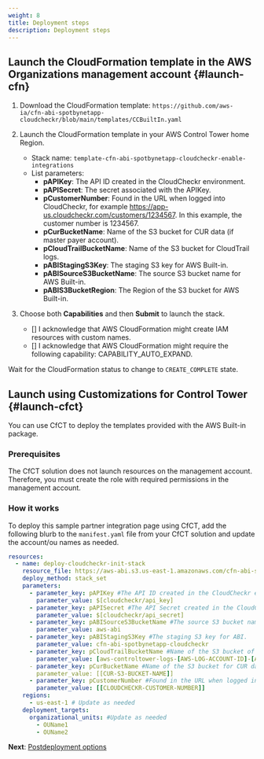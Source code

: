 ```yaml
---
weight: 8
title: Deployment steps
description: Deployment steps
---
```


## Launch the CloudFormation template in the AWS Organizations management account {#launch-cfn}

1. Download the CloudFormation template: `https://github.com/aws-ia/cfn-abi-spotbynetapp-cloudcheckr/blob/main/templates/CCBuiltIn.yaml`
2. Launch the CloudFormation template in your AWS Control Tower home Region.
    * Stack name: `template-cfn-abi-spotbynetapp-cloudcheckr-enable-integrations`
    * List parameters:
        * **pAPIKey**: The API ID created in the CloudCheckr environment.
        * **pAPISecret**: The secret associated with the APIKey.
        * **pCustomerNumber**: Found in the URL when logged into CloudCheckr, for example https://app-us.cloudcheckr.com/customers/1234567. In this example, the customer number is 1234567.
        * **pCurBucketName**: Name of the S3 bucket for CUR data (if master payer account).
        * **pCloudTrailBucketName**: Name of the S3 bucket for CloudTrail logs.
        * **pABIStagingS3Key**: The staging S3 key for AWS Built-in.
        * **pABISourceS3BucketName**: The source S3 bucket name for AWS Built-in.
        * **pABIS3BucketRegion**: The Region of the S3 bucket for AWS Built-in.

3. Choose both **Capabilities** and then **Submit** to launch the stack.
   - [] I acknowledge that AWS CloudFormation might create IAM resources with custom names.
   - [] I acknowledge that AWS CloudFormation might require the following capability: CAPABILITY_AUTO_EXPAND.

Wait for the CloudFormation status to change to `CREATE_COMPLETE` state.

## Launch using Customizations for Control Tower {#launch-cfct}

You can use CfCT to deploy the templates provided with the AWS Built-in package.

### Prerequisites

The CfCT solution does not launch resources on the management account. Therefore, you must create the role with required permissions in the management account.

### How it works

To deploy this sample partner integration page using CfCT, add the following blurb to the `manifest.yaml` file from your CfCT solution and update the account/ou names as needed.

```yaml
resources:
  - name: deploy-cloudcheckr-init-stack
    resource_file: https://aws-abi.s3.us-east-1.amazonaws.com/cfn-abi-spotbynetapp-cloudcheckr/templates/CCBuiltIn.yaml
    deploy_method: stack_set
    parameters:
      - parameter_key: pAPIKey #The API ID created in the CloudCheckr environment.
        parameter_value: $[cloudcheckr/api_key]
      - parameter_key: pAPISecret #The API Secret created in the CloudCheckr environment.
        parameter_value: $[cloudcheckr/api_secret]
      - parameter_key: pABISourceS3BucketName #The source S3 bucket name for ABI.
        parameter_value: aws-abi
      - parameter_key: pABIStagingS3Key #The staging S3 key for ABI.
        parameter_value: cfn-abi-spotbynetapp-cloudcheckr
      - parameter_key: pCloudTrailBucketName #Name of the S3 bucket of the organizational CloudTrail.
        parameter_value: [aws-controltower-logs-[AWS-LOG-ACCOUNT-ID]-[AWS-CONTROL-TOWER-HOME-REGION]
      - parameter_key: pCurBucketName #Name of the S3 bucket for CUR data (If master payer account).
        parameter_value: [[CUR-S3-BUCKET-NAME]]
      - parameter_key: pCustomerNumber #Found in the URL when logged into CloudCheckr. Example: https://app-us.cloudcheckr.com/customers/1234567 (The number after /customers/  in this case the customer number would be 1234567).
        parameter_value: [[CLOUDCHECKR-CUSTOMER-NUMBER]]
    regions:
      - us-east-1 # Update as needed
    deployment_targets:
      organizational_units: #Update as needed
        - OUName1
        - OUName2
```

**Next**: [Postdeployment options](/post-deployment-steps/index.html)
